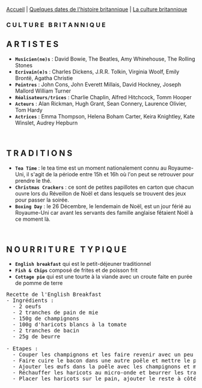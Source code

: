 [Accueil](./index.md) | [Quelques dates de l'histoire britannique](https://marineregnier.github.io/Royaume-Uni/Histoire) | [La culture britannique](https://marineregnier.github.io/Royaume-Uni/Culture)

### **C U L T U R E &nbsp; B R I T A N N I Q U E**

## A R T I S T E S

- **`Musicien(ne)s`** : David Bowie, The Beatles, Amy Whinehouse, The Rolling Stones
- **`Ecrivain(e)s`** : Charles Dickens, J.R.R. Tolkin, Virginia Woolf, Emily Brontë, Agatha Christie
- **`Peintres`** : John Cons, John Everett Millais, David Hockney, Joseph Mallord William Turner
- **`Réalisateurs/trices`** : Charlie Chaplin, Alfred Hitchcock, Tomm Hooper
- **`Acteurs`** : Alan Rickman, Hugh Grant, Sean Connery, Laurence Olivier, Tom Hardy
- **`Actrices`** : Emma Thompson, Helena Boham Carter, Keira Knightley, Kate Winslet, Audrey Hepburn

&nbsp;

## **T R A D I T I O N S**

- **`Tea Time`** : le tea time est un moment nationalement connu au Royaume-Uni, il s'agit de la période entre 15h et 16h où l'on peut se retrouver pour prendre le thé.
- **`Christmas Crackers`** : ce sont de petites papillotes en carton que chacun ouvre lors du Réveillon de Noël et dans lesquels se trouvent des jeux pour passer la soirée.
- **`Boxing Day`** : le 26 Décembre, le lendemain de Noël, est un jour férié au Royaume-Uni car avant les servants des famille anglaise fêtaient Noël à ce moment là. 

&nbsp;

## **N O U R R I T U R E &nbsp; T Y P I Q U E**

- **`English breakfast`** qui est le petit-déjeuner traditionnel
- **`Fish & Chips`** composé de frites et de poisson frit
- **`Cottage pie`** qui est une tourte à la viande avec un croute faite en purée de pomme de terre

<pre>
Recette de l'English Breakfast
- Ingrédients : 
&nbsp; - 2 oeufs 
&nbsp; - 2 tranches de pain de mie
&nbsp; - 150g de champignons
&nbsp; - 100g d'haricots blancs à la tomate
&nbsp; - 2 tranches de bacin
&nbsp; - 25g de beurre

- Etapes : 
&nbsp; - Couper les champignons et les faire revenir avec un peu de beurre
&nbsp; - Faire cuire le bacon dans une autre poêle et mettre le pain à toaster
&nbsp; - Ajouter les œufs dans la poêle avec les champignons et mélanger
&nbsp; - Réchauffer les haricots au micro-onde et beurrer les tranches de pain
&nbsp; - Placer les haricots sur le pain, ajouter le reste à côté
